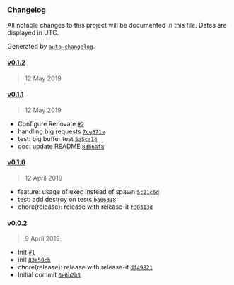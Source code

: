 ### Changelog

All notable changes to this project will be documented in this file. Dates are displayed in UTC.

Generated by [`auto-changelog`](https://github.com/CookPete/auto-changelog).

#### [v0.1.2](https://github.com/dbplay/mongo-shell/compare/v0.1.1...v0.1.2)

> 12 May 2019

#### [v0.1.1](https://github.com/dbplay/mongo-shell/compare/v0.1.0...v0.1.1)

> 12 May 2019

- Configure Renovate [`#2`](https://github.com/dbplay/mongo-shell/pull/2)
- handling big requests [`7ce871a`](https://github.com/dbplay/mongo-shell/commit/7ce871ad779cbddebff0159b7cfb079145882d12)
- test: big buffer test [`5a5ca14`](https://github.com/dbplay/mongo-shell/commit/5a5ca14c972c4aaa98b559efe117fc03a2fda89e)
- doc: update README [`83b6af8`](https://github.com/dbplay/mongo-shell/commit/83b6af8cd85f15d59aa934228224eef4e0d00f68)

#### [v0.1.0](https://github.com/dbplay/mongo-shell/compare/v0.0.2...v0.1.0)

> 12 April 2019

- feature: usage of exec instead of spawn [`5c21c6d`](https://github.com/dbplay/mongo-shell/commit/5c21c6de4180175897f831b0f8830856c61c38df)
- test: add destroy on tests [`ba06318`](https://github.com/dbplay/mongo-shell/commit/ba063180f02a330df143f23927c4bd42e8703fda)
- chore(release): release with release-it [`f38313d`](https://github.com/dbplay/mongo-shell/commit/f38313d88104fc8c634a0d5c7d0b7a5139780d1f)

#### v0.0.2

> 9 April 2019

- Init [`#1`](https://github.com/dbplay/mongo-shell/pull/1)
- init [`83a50cb`](https://github.com/dbplay/mongo-shell/commit/83a50cba4f8bbe7fd7c74501243fc50159b67065)
- chore(release): release with release-it [`df49821`](https://github.com/dbplay/mongo-shell/commit/df49821bc5686947ca25e3caf16147b3fff16a49)
- Initial commit [`6e6b2b3`](https://github.com/dbplay/mongo-shell/commit/6e6b2b34cd4367a2aafbb034d33d455420232e8b)
